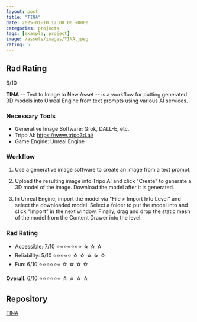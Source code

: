 ```yaml
---
layout: post
title: "TINA"
date: 2025-01-10 12:00:00 +0000
categories: projects
tags: [example, project]
image: /assets/images/TINA.jpeg
rating: 5
---
```


## Rad Rating
6/10

**TINA** -- Text to Image to New Asset -- is a workflow for putting generated 3D models into Unreal Engine from text prompts using various AI services.

### Necessary Tools
- Generative Image Software: Grok, DALL-E, etc.
- Tripo AI: https://www.tripo3d.ai/
- Game Engine: Unreal Engine

### Workflow
1. Use a generative image software to create an image from a text prompt.

2. Upload the resulting image into Tripo AI and click "Create" to generate a 3D model of the image. Download the model after it is generated.

3. In Unreal Engine, import the model via "File > Import Into Level" and select the downloaded model. Select a folder to put the model into and click "Import" in the next window. Finally, drag and drop the static mesh of the model from the Content Drawer into the level.

### Rad Rating

* Accessible:   7/10 ⭐⭐⭐⭐⭐⭐⭐ ☆ ☆ ☆ 
* Reliability:  5/10 ⭐⭐⭐⭐⭐ ☆ ☆ ☆ ☆ ☆
* Fun:          6/10 ⭐⭐⭐⭐⭐⭐ ☆ ☆ ☆ ☆

**Overall**: 6/10 ⭐⭐⭐⭐⭐⭐ ☆ ☆ ☆ ☆

## Repository
[TINA](https://github.com/radlab570/TINA)
